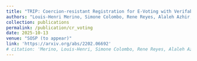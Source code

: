 ```yaml
---
title: "TRIP: Coercion-resistant Registration for E-Voting with Verifability and Usability in Votegral"
authors: "Louis-Henri Merino, Simone Colombo, Rene Reyes, Alaleh Azhir, Shailesh Mishra, Pasindu Tennage, Mohammad Amin Raeisi, Haoqian Zhang, Jeff Allen, Bernhard Tellenbach, Vero Estrada-Galiñanes, and Bryan Ford"
collection: publications
permalink: /publication/cr_voting
date: 2025-10-13
venue: "SOSP (to appear)"
link: 'https://arxiv.org/abs/2202.06692'
# citation: 'Merino, Louis-Henri, Simone Colombo, Rene Reyes, Alaleh Azhir, Haoqian Zhang, Jeff Allen, Bernhard Tellenbach, Vero Estrada-Galiñanes, and Bryan Ford. "TRIP: Trust-Limited Coercion-Resistant In-Person Voter Registration." arXiv preprint arXiv:2202.06692 (2022).'
---
```

